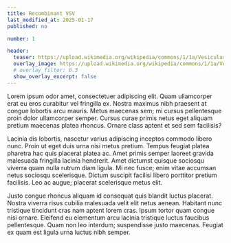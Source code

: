 ```yaml
---
title: Recombinant VSV
last_modified_at: 2025-01-17
published: no

number: 1

header:
  teaser: https://upload.wikimedia.org/wikipedia/commons/1/1a/Vesicular_stomatitis_virus_%28VSV%29_EM_18_lores.jpg
  overlay_image: https://upload.wikimedia.org/wikipedia/commons/1/1a/Vesicular_stomatitis_virus_%28VSV%29_EM_18_lores.jpg
  # overlay_filter: 0.3
  show_overlay_excerpt: false
---
```


Lorem ipsum odor amet, consectetuer adipiscing elit. Quam ullamcorper erat eu eros curabitur vel fringilla ex. Nostra maximus nibh praesent at congue lobortis arcu mauris. Metus maecenas sem; mi cursus pellentesque proin dolor ullamcorper semper. Cursus curae primis netus eget aliquam pretium maecenas platea rhoncus. Ornare class aptent et sed sem facilisis?

Lacinia dis lobortis, nascetur varius adipiscing inceptos commodo libero nunc. Proin ut eget duis urna nisi metus pretium. Tempus feugiat platea pharetra hac quis placerat platea ac. Amet primis semper laoreet gravida malesuada fringilla lacinia hendrerit. Amet dictumst quisque sociosqu viverra quam nulla rutrum diam ligula. Mi nec fusce; enim vitae accumsan netus sociosqu scelerisque. Dictum suscipit facilisi libero porttitor pretium facilisis. Leo ac augue; placerat scelerisque metus elit.

Justo congue rhoncus aliquam id consequat quis blandit luctus placerat. Nostra viverra risus cubilia malesuada velit elit netus aenean. Habitant nunc tristique tincidunt cras nam aptent lorem cras. Ipsum tortor quam congue nisi ornare. Eleifend eu elementum arcu lacinia tristique luctus faucibus pellentesque. Quam non leo interdum; suspendisse justo maecenas. Feugiat ex quam est ligula urna luctus nibh semper.
